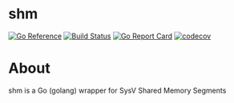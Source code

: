 # shm

[![Go Reference](https://pkg.go.dev/badge/github.com/ctII/shm.svg)](https://pkg.go.dev/github.com/ctII/shm)
[![Build Status](https://cloud.drone.io/api/badges/ctII/shm/status.svg)](https://cloud.drone.io/ctII/shm)
[![Go Report Card](https://goreportcard.com/badge/github.com/ctII/shm)](https://goreportcard.com/report/github.com/ctII/shm)
[![codecov](https://codecov.io/gh/ctII/shm/branch/main/graph/badge.svg?token=UALAQVZLhj)](https://codecov.io/gh/ctII/shm)

# About

shm is a Go (golang) wrapper for SysV Shared Memory Segments

